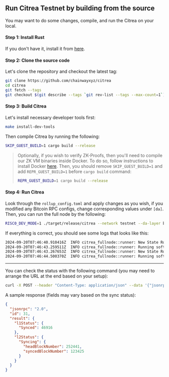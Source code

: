 ## Run Citrea Testnet by building from the source

You may want to do some changes, compile, and run the Citrea on your local. 

#### Step 1: Install Rust

If you don't have it, install it from [here](https://www.rust-lang.org/tools/install).

#### Step 2: Clone the source code

Let's clone the repository and checkout the latest tag:
```sh
git clone https://github.com/chainwayxyz/citrea
cd citrea
git fetch --tags
git checkout $(git describe --tags `git rev-list --tags --max-count=1`)
```

#### Step 3: Build Citrea

Let's install necessary developer tools first:

```sh
make install-dev-tools
```

Then compile Citrea by running the following:

```sh
SKIP_GUEST_BUILD=1 cargo build --release
```

> 
> Optionally, if you wish to verify ZK-Proofs, then you'll need to compile our ZK VM binaries inside Docker. To do so, follow instructions to install Docker [here](https://docs.docker.com/engine/install/). Then, you should remove `SKIP_GUEST_BUILD=1` and add `REPR_GUEST_BUILD=1` before `cargo build` command:
> 
> ```sh 
> REPR_GUEST_BUILD=1 cargo build --release
> ```
>

#### Step 4: Run Citrea

Look through the `rollup_config.toml` and apply changes as you wish, if you modified any Bitcoin RPC configs, change corresponding values under `[da]`. Then, you can run the full node by the following:

```sh
RISC0_DEV_MODE=1 ./target/release/citrea --network testnet --da-layer bitcoin --rollup-config-path ./resources/configs/testnet/rollup_config.toml --genesis-paths ./resources/genesis/testnet
```

If everything is correct, you should see some logs that looks like this:

```sh
2024-09-20T07:46:40.910416Z  INFO citrea_fullnode::runner: New State Root after soft confirmation #273314 is: RootHash("52b3c30f68667a7f25707534d2dc21d9071e7b776cb19df54166108fb6858c91")
2024-09-20T07:46:43.259511Z  INFO citrea_fullnode::runner: Running soft confirmation batch #273315 with hash: 0x1e387d251804ef906006dd0dd3c392fdb891c81ef14cb531cf51e7ee3e72e0e0 on DA block #46991
2024-09-20T07:46:43.267653Z  INFO citrea_fullnode::runner: New State Root after soft confirmation #273315 is: RootHash("1c04ab455e3b36da5a780b510e9d5bb1210ce6ca6027a11ac70e145bf33525d8")
2024-09-20T07:46:44.500370Z  INFO citrea_fullnode::runner: Running soft confirmation batch #273316 with hash: 0xd7ac25afe89c509d58a044271de3cfd720c4143a7dd07a86c615b99db1a26c83 on DA block #46991
```

----- 

You can check the status with the following command (you may need to arrange the URL at the end based on your setup):

```sh
curl -X POST --header "Content-Type: application/json" --data '{"jsonrpc":"2.0","method":"citrea_syncStatus","params":[], "id":31}' http://0.0.0.0:8080
```

A sample response (fields may vary based on the sync status):

```json
{
  "jsonrpc": "2.0",
  "id": 31,
  "result": {
    "l1Status": {
      "Synced": 46916
    },
    "l2Status": {
      "Syncing": {
        "headBlockNumber": 252441,
        "syncedBlockNumber": 123425
      }
    }
  }
}